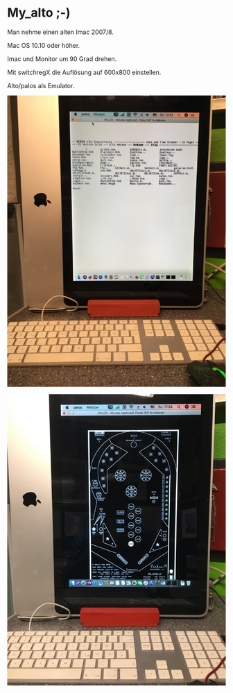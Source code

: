 #  My_alto ;-)

Man nehme einen alten Imac 2007/8.

Mac OS 10.10 oder höher.

Imac und Monitor um 90 Grad drehen.

Mit switchregX die Auflösung auf 600x800 einstellen.

Alto/palos als Emulator.

![my_alto_1](my_alto_1.jpg)

![my_alto_2](my_alto_2.jpg)
